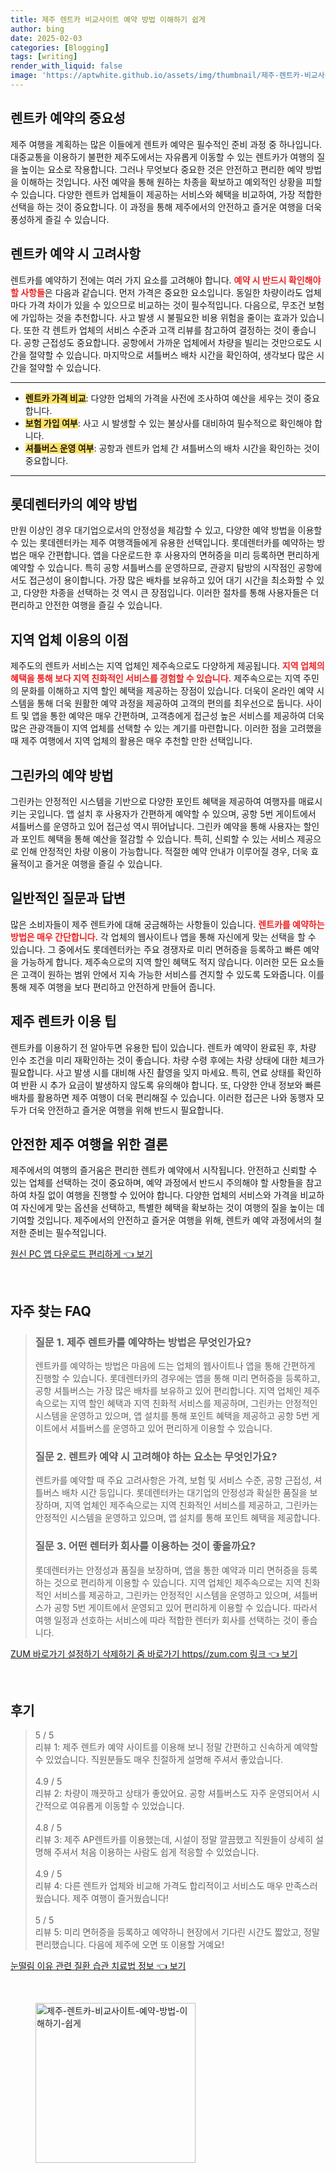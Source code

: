 ```yaml
---
title: 제주 렌트카 비교사이트 예약 방법 이해하기 쉽게
author: bing
date: 2025-02-03
categories: [Blogging]
tags: [writing]
render_with_liquid: false
image: 'https://aptwhite.github.io/assets/img/thumbnail/제주-렌트카-비교사이트-예약-방법-이해하기-쉽게.webp'
---
```

<h2 id='렌트카 예약의 중요성'>렌트카 예약의 중요성</h2>

<p>제주 여행을 계획하는 많은 이들에게 렌트카 예약은 필수적인 준비 과정 중 하나입니다. 대중교통을 이용하기 불편한 제주도에서는 자유롭게 이동할 수 있는 렌트카가 여행의 질을 높이는 요소로 작용합니다. 그러나 무엇보다 중요한 것은 안전하고 편리한 예약 방법을 이해하는 것입니다. 사전 예약을 통해 원하는 차종을 확보하고 예외적인 상황을 피할 수 있습니다. 다양한 렌트카 업체들이 제공하는 서비스와 혜택을 비교하여, 가장 적합한 선택을 하는 것이 중요합니다. 이 과정을 통해 제주에서의 안전하고 즐거운 여행을 더욱 풍성하게 즐길 수 있습니다.</p>

<h2 id='렌트카 예약 시 고려사항'>렌트카 예약 시 고려사항</h2>

<p>렌트카를 예약하기 전에는 여러 가지 요소를 고려해야 합니다. <b><span style="color: #ee2323;">예약 시 반드시 확인해야 할 사항들</span></b>은 다음과 같습니다. 먼저 가격은 중요한 요소입니다. 동일한 차량이라도 업체마다 가격 차이가 있을 수 있으므로 비교하는 것이 필수적입니다. 다음으로, 무조건 보험에 가입하는 것을 추천합니다. 사고 발생 시 불필요한 비용 위험을 줄이는 효과가 있습니다. 또한 각 렌트카 업체의 서비스 수준과 고객 리뷰를 참고하여 결정하는 것이 좋습니다. 공항 근접성도 중요합니다. 공항에서 가까운 업체에서 차량을 빌리는 것만으로도 시간을 절약할 수 있습니다. 마지막으로 셔틀버스 배차 시간을 확인하여, 생각보다 많은 시간을 절약할 수 있습니다.</p>

<hr />

<ul>
    <li><b><span style="background-color: #ffe066;">렌트카 가격 비교</span></b>: 다양한 업체의 가격을 사전에 조사하여 예산을 세우는 것이 중요합니다.</li>
    <li><b><span style="background-color: #ffe066;">보험 가입 여부</span></b>: 사고 시 발생할 수 있는 불상사를 대비하여 필수적으로 확인해야 합니다.</li>
    <li><b><span style="background-color: #ffe066;">셔틀버스 운영 여부</span></b>: 공항과 렌트카 업체 간 셔틀버스의 배차 시간을 확인하는 것이 중요합니다.</li>
</ul>

<hr />

<h2 id='롯데렌터카의 예약 방법'>롯데렌터카의 예약 방법</h2>

<p>만원 이상인 경우 대기업으로서의 안정성을 체감할 수 있고, 다양한 예약 방법을 이용할 수 있는 롯데렌터카는 제주 여행객들에게 유용한 선택입니다. 롯데렌터카를 예약하는 방법은 매우 간편합니다. 앱을 다운로드한 후 사용자의 면허증을 미리 등록하면 편리하게 예약할 수 있습니다. 특히 공항 셔틀버스를 운영하므로, 관광지 탐방의 시작점인 공항에서도 접근성이 용이합니다. 가장 많은 배차를 보유하고 있어 대기 시간을 최소화할 수 있고, 다양한 차종을 선택하는 것 역시 큰 장점입니다. 이러한 절차를 통해 사용자들은 더 편리하고 안전한 여행을 즐길 수 있습니다.</p>

<h2 id='지역 업체 이용의 이점'>지역 업체 이용의 이점</h2>

<p>제주도의 렌트카 서비스는 지역 업체인 제주속으로도 다양하게 제공됩니다. <b><span style="color: #ee2323;">지역 업체의 혜택을 통해 보다 지역 친화적인 서비스를 경험할 수 있습니다.</span></b> 제주속으로는 지역 주민의 문화를 이해하고 지역 할인 혜택을 제공하는 장점이 있습니다. 더욱이 온라인 예약 시스템을 통해 더욱 원활한 예약 과정을 제공하여 고객의 편의를 최우선으로 둡니다. 사이트 및 앱을 통한 예약은 매우 간편하며, 고객층에게 접근성 높은 서비스를 제공하여 더욱 많은 관광객들이 지역 업체를 선택할 수 있는 계기를 마련합니다. 이러한 점을 고려했을 때 제주 여행에서 지역 업체의 활용은 매우 추천할 만한 선택입니다.</p>

<h2 id='그린카의 예약 방법'>그린카의 예약 방법</h2>

<p>그린카는 안정적인 시스템을 기반으로 다양한 포인트 혜택을 제공하여 여행자를 매료시키는 곳입니다. 앱 설치 후 사용자가 간편하게 예약할 수 있으며, 공항 5번 게이트에서 셔틀버스를 운영하고 있어 접근성 역시 뛰어납니다. 그린카 예약을 통해 사용자는 할인과 포인트 혜택을 통해 예산을 절감할 수 있습니다. 특히, 신뢰할 수 있는 서비스 제공으로 인해 안정적인 차량 이용이 가능합니다. 적절한 예약 안내가 이루어질 경우, 더욱 효율적이고 즐거운 여행을 즐길 수 있습니다.</p>

<h2 id='일반적인 질문과 답변'>일반적인 질문과 답변</h2>

<p>많은 소비자들이 제주 렌트카에 대해 궁금해하는 사항들이 있습니다. <b><span style="color: #ee2323;">렌트카를 예약하는 방법은 매우 간단합니다.</span></b> 각 업체의 웹사이트나 앱을 통해 자신에게 맞는 선택을 할 수 있습니다. 그 중에서도 롯데렌터카는 주요 경쟁자로 미리 면허증을 등록하고 빠른 예약을 가능하게 합니다. 제주속으로의 지역 할인 혜택도 적지 않습니다. 이러한 모든 요소들은 고객이 원하는 범위 안에서 지속 가능한 서비스를 견지할 수 있도록 도와줍니다. 이를 통해 제주 여행을 보다 편리하고 안전하게 만들어 줍니다.</p>

<h2 id='제주 렌트카 이용 팁'>제주 렌트카 이용 팁</h2>

<p>렌트카를 이용하기 전 알아두면 유용한 팁이 있습니다. 렌트카 예약이 완료된 후, 차량 인수 조건을 미리 재확인하는 것이 좋습니다. 차량 수령 후에는 차량 상태에 대한 체크가 필요합니다. 사고 발생 시를 대비해 사진 촬영을 잊지 마세요. 특히, 연료 상태를 확인하여 반환 시 추가 요금이 발생하지 않도록 유의해야 합니다. 또, 다양한 안내 정보와 빠른 배차를 활용하면 제주 여행이 더욱 편리해질 수 있습니다. 이러한 접근은 나와 동행자 모두가 더욱 안전하고 즐거운 여행을 위해 반드시 필요합니다.</p>

<h2 id='안전한 제주 여행을 위한 결론'>안전한 제주 여행을 위한 결론</h2>

<p>제주에서의 여행의 즐거움은 편리한 렌트카 예약에서 시작됩니다. 안전하고 신뢰할 수 있는 업체를 선택하는 것이 중요하며, 예약 과정에서 반드시 주의해야 할 사항들을 참고하여 차질 없이 여행을 진행할 수 있어야 합니다. 다양한 업체의 서비스와 가격을 비교하여 자신에게 맞는 옵션을 선택하고, 특별한 혜택을 확보하는 것이 여행의 질을 높이는 데 기여할 것입니다. 제주에서의 안전하고 즐거운 여행을 위해, 렌트카 예약 과정에서의 철저한 준비는 필수적입니다.</p>
<p><a class="click-button" title="원신 PC 앱 다운로드 편리하게" href="https://aptwhite.github.io/posts/%EC%9B%90%EC%8B%A0-PC-%EC%95%B1-%EB%8B%A4%EC%9A%B4%EB%A1%9C%EB%93%9C-%ED%8E%B8%EB%A6%AC%ED%95%98%EA%B2%8C/" rel="dofollow">원신 PC 앱 다운로드 편리하게 👈 보기</a></p><br>
<h2 id='자주_찾는_FAQ'>자주 찾는 FAQ</h2>
<div itemscope="" itemtype="https://schema.org/FAQPage"> 
<blockquote> 
<div itemscope="" itemprop="mainEntity" itemtype="https://schema.org/Question"> 
<h3 itemprop="name">질문 1. 제주 렌트카를 예약하는 방법은 무엇인가요?</h3> 
<div itemscope="" itemprop="acceptedAnswer" itemtype="https://schema.org/Answer"> 
<span itemprop="text"> 
<p>렌트카를 예약하는 방법은 마음에 드는 업체의 웹사이트나 앱을 통해 간편하게 진행할 수 있습니다. 롯데렌터카의 경우에는 앱을 통해 미리 면허증을 등록하고, 공항 셔틀버스는 가장 많은 배차를 보유하고 있어 편리합니다. 지역 업체인 제주속으로는 지역 할인 혜택과 지역 친화적 서비스를 제공하며, 그린카는 안정적인 시스템을 운영하고 있으며, 앱 설치를 통해 포인트 혜택을 제공하고 공항 5번 게이트에서 셔틀버스를 운영하고 있어 편리하게 이용할 수 있습니다.</p> 
</span> 
</div> 
</div> 

<div itemscope="" itemprop="mainEntity" itemtype="https://schema.org/Question"> 
<h3 itemprop="name">질문 2. 렌트카 예약 시 고려해야 하는 요소는 무엇인가요?</h3> 
<div itemscope="" itemprop="acceptedAnswer" itemtype="https://schema.org/Answer"> 
<span itemprop="text"> 
<p>렌트카를 예약할 때 주요 고려사항은 가격, 보험 및 서비스 수준, 공항 근접성, 셔틀버스 배차 시간 등입니다. 롯데렌터카는 대기업의 안정성과 확실한 품질을 보장하며, 지역 업체인 제주속으로는 지역 친화적인 서비스를 제공하고, 그린카는 안정적인 시스템을 운영하고 있으며, 앱 설치를 통해 포인트 혜택을 제공합니다.</p> 
</span> 
</div> 
</div> 

<div itemscope="" itemprop="mainEntity" itemtype="https://schema.org/Question"> 
<h3 itemprop="name">질문 3. 어떤 렌터카 회사를 이용하는 것이 좋을까요?</h3> 
<div itemscope="" itemprop="acceptedAnswer" itemtype="https://schema.org/Answer"> 
<span itemprop="text"> 
<p>롯데렌터카는 안정성과 품질을 보장하며, 앱을 통한 예약과 미리 면허증을 등록하는 것으로 편리하게 이용할 수 있습니다. 지역 업체인 제주속으로는 지역 친화적인 서비스를 제공하고, 그린카는 안정적인 시스템을 운영하고 있으며, 셔틀버스가 공항 5번 게이트에서 운영되고 있어 편리하게 이용할 수 있습니다. 따라서 여행 일정과 선호하는 서비스에 따라 적합한 렌터카 회사를 선택하는 것이 좋습니다.</p> 
</span> 
</div> 
</div> 
</blockquote> 
</div>
<p><a class="click-button" title="ZUM 바로가기 설정하기 삭제하기 줌 바로가기 https//zum.com 링크" href="https://aptwhite.github.io/posts/ZUM-%EB%B0%94%EB%A1%9C%EA%B0%80%EA%B8%B0-%EC%84%A4%EC%A0%95%ED%95%98%EA%B8%B0-%EC%82%AD%EC%A0%9C%ED%95%98%EA%B8%B0-%EC%A4%8C-%EB%B0%94%EB%A1%9C%EA%B0%80%EA%B8%B0-httpszum.com-%EB%A7%81%ED%81%AC/" rel="dofollow">ZUM 바로가기 설정하기 삭제하기 줌 바로가기 https//zum.com 링크 👈 보기</a></p><br>
<h2 id='후기'>후기</h2>
<div itemscope itemtype="https://schema.org/Product">
  <blockquote>
  <div itemprop="review" itemscope itemtype="https://schema.org/Review">
      <div itemprop="reviewRating" itemscope itemtype="https://schema.org/Rating"> <span itemprop="ratingValue">5</span> / <span itemprop="bestRating">5</span> </div>
      <span itemprop="reviewBody">리뷰 1: 제주 렌트카 예약 사이트를 이용해 보니 정말 간편하고 신속하게 예약할 수 있었습니다. 직원분들도 매우 친절하게 설명해 주셔서 좋았습니다.</span>
  </div>
  <br>
  <div itemprop="review" itemscope itemtype="https://schema.org/Review">
      <div itemprop="reviewRating" itemscope itemtype="https://schema.org/Rating"> <span itemprop="ratingValue">4.9</span> / <span itemprop="bestRating">5</span> </div>
      <span itemprop="reviewBody">리뷰 2: 차량이 깨끗하고 상태가 좋았어요. 공항 셔틀버스도 자주 운영되어서 시간적으로 여유롭게 이동할 수 있었습니다.</span>
  </div>
  <br>
  <div itemprop="review" itemscope itemtype="https://schema.org/Review">
      <div itemprop="reviewRating" itemscope itemtype="https://schema.org/Rating"> <span itemprop="ratingValue">4.8</span> / <span itemprop="bestRating">5</span> </div>
      <span itemprop="reviewBody">리뷰 3: 제주 AP렌트카를 이용했는데, 시설이 정말 깔끔했고 직원들이 상세히 설명해 주셔서 처음 이용하는 사람도 쉽게 적응할 수 있었습니다.</span>
  </div>
  <br>
  <div itemprop="review" itemscope itemtype="https://schema.org/Review">
      <div itemprop="reviewRating" itemscope itemtype="https://schema.org/Rating"> <span itemprop="ratingValue">4.9</span> / <span itemprop="bestRating">5</span> </div>
      <span itemprop="reviewBody">리뷰 4: 다른 렌트카 업체와 비교해 가격도 합리적이고 서비스도 매우 만족스러웠습니다. 제주 여행이 즐거웠습니다!</span>
  </div>
  <br>
  <div itemprop="review" itemscope itemtype="https://schema.org/Review">
      <div itemprop="reviewRating" itemscope itemtype="https://schema.org/Rating"> <span itemprop="ratingValue">5</span> / <span itemprop="bestRating">5</span> </div>
      <span itemprop="reviewBody">리뷰 5: 미리 면허증을 등록하고 예약하니 현장에서 기다린 시간도 짧았고, 정말 편리했습니다. 다음에 제주에 오면 또 이용할 거예요!</span>
  </div>
  </blockquote>
</div>
<p><a class="click-button" title="눈떨림 이유 관련 질환 습관 치료법 정보" href="https://aptwhite.github.io/posts/%EB%88%88%EB%96%A8%EB%A6%BC-%EC%9D%B4%EC%9C%A0-%EA%B4%80%EB%A0%A8-%EC%A7%88%ED%99%98-%EC%8A%B5%EA%B4%80-%EC%B9%98%EB%A3%8C%EB%B2%95-%EC%A0%95%EB%B3%B4/" rel="dofollow">눈떨림 이유 관련 질환 습관 치료법 정보 👈 보기</a></p><br>
<figure class="image"><img src="https://aptwhite.github.io/assets/img/thumbnail/제주-렌트카-비교사이트-예약-방법-이해하기-쉽게.webp" alt="제주-렌트카-비교사이트-예약-방법-이해하기-쉽게" width="256" height="256"></figure>